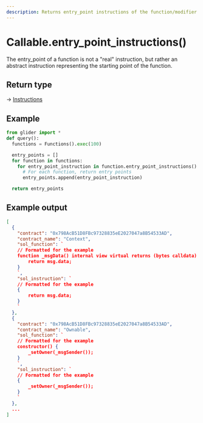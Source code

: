 ```yaml
---
description: Returns entry_point instructions of the function/modifier.
---
```


# Callable.entry\_point\_instructions()

The entry\_point of a function is not a "real" instruction, but rather an abstract instruction representing the starting point of the function.

## Return type

→ [Instructions](../instructions/)

## Example

```python
from glider import *
def query():
  functions = Functions().exec(100)

  entry_points = []
  for function in functions:
    for entry_point_instruction in function.entry_point_instructions().exec():
      # For each function, return entry points
      entry_points.append(entry_point_instruction)

  return entry_points
```

## Example output

```json
[
  {
    "contract": "0x798AcB51D8FBc97328835eE2027047a8B54533AD",
    "contract_name": "Context",
    "sol_function": `
    // Formatted for the example
    function _msgData() internal view virtual returns (bytes calldata) {
        return msg.data;
    }
    `,
    "sol_instruction": `
    // Formatted for the example
    {
        return msg.data;
    }
    `
  },
  {
    "contract": "0x798AcB51D8FBc97328835eE2027047a8B54533AD",
    "contract_name": "Ownable",
    "sol_function": `
    // Formatted for the example
    constructor() {
        _setOwner(_msgSender());
    }
    `,
    "sol_instruction": `
    // Formatted for the example
    {
        _setOwner(_msgSender());
    }
    `
  },
  ...
]
```
